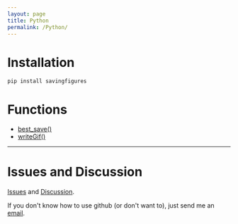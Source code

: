 ```yaml
---
layout: page
title: Python
permalink: /Python/
---
```


# Installation 

    pip install savingfigures

# Functions 

* [best_save()](/auto_save_py.md)
* [writeGif()](/writeGif_py.md)

---

# Issues and Discussion

[Issues](https://github.com/tulimid1/savingfigures/issues) and [Discussion](https://github.com/tulimid1/savingfigures/discussions).

If you don't know how to use github (or don't want to), just send me an [email](mailto:tulimid@udel.edu). 
